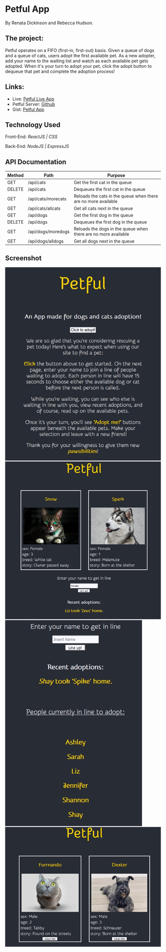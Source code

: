 # Petful App 
By Renata Dickinson and Rebecca Hudson.

## The project:

Petful operates on a FIFO (first-in, first-out) basis. Given a queue of dogs and a queue of cats, users adopt the first available pet. As a new adopter, add your name to the waiting list and watch as each available pet gets adopted. When it's your turn to adopt your pet, click the adopt button to dequeue that pet and complete the adoption process!


## Links:

* Live: [Petful Live App](https://upbeat-hawking-633a2d.netlify.app)
* Petful Server: [Github](https://github.com/thinkful-ei-panda/DSA_Petful_Server-Renata-Rebecca)
* Gist: [Petful App](https://gist.github.com/Seraphyne/283d2e4e3415d23888ed6fdf41b2022f) 

## Technology Used

Front-End: _ReactJS | CSS_

Back-End: _NodeJS | ExpressJS_

## API Documentation

| Method | Path               | Purpose                                                        |
| ------ | ------------------ | -------------------------------------------------------------- |
| GET    | /api/cats          | Get the first cat in the queue                                 |
| DELETE | /api/cats          | Dequeues the first cat in the queue                            |
| GET    | /api/cats/morecats | Reloads the cats in the queue when there are no more available |
| GET    | /api/cats/allcats  | Get all cats next in the queue                                 |
| GET    | /api/dogs          | Get the first dog in the queue                                 |
| DELETE | /api/dogs          | Dequeues the first dog in the queue                            |
| GET    | /api/dogs/moredogs | Reloads the dogs in the queue when there are no more available |
| GET    | /api/dogs/alldogs  | Get all dogs next in the queue                                 |

## Screenshot

![Landing Page](/src/image/landing.jpg "Landing Page")
![Adoption Page](/src/image/adopt.jpg "Adopt Page")
![Adoption Q](/src/image/fifo-list.jpg "Adoption Q")
![Your Turn](/src/image/adoptionQ.jpg  "Your turn to adopt")